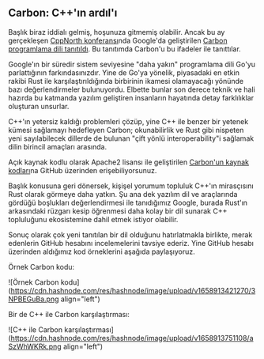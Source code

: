 ## Carbon: C++'ın ardıl'ı

Başlık biraz iddialı gelmiş, hoşunuza gitmemiş olabilir. Ancak bu ay gerçekleşen [CppNorth konferansı](https://cppnorth.ca/)nda Google'da geliştirilen [Carbon programlama dili tanıtıldı](https://www.youtube.com/watch?v=omrY53kbVoA). Bu tanıtımda Carbon'u bu ifadeler ile tanıttılar.

Google'ın bir süredir sistem seviyesine "daha yakın" programlama dili Go'yu parlattığının farkındasınızdır. Yine de Go'ya yönelik, piyasadaki en etkin rakibi Rust ile karşılaştırıldığında birbirinin ikamesi olamayacağı yönünde bazı değerlendirmeler bulunuyordu. Elbette bunlar son derece teknik ve hali hazırda bu katmanda yazılım geliştiren insanların hayatında detay farklılıklar oluşturan unsurlar.

C++'ın yetersiz kaldığı problemleri çözüp, yine C++ ile benzer bir yetenek kümesi sağlamayı hedefleyen Carbon; okunabilirlik ve Rust gibi nispeten yeni sayılabilecek dillerde de bulunan "çift yönlü interoperability"i sağlamak dilin birincil amaçları arasında.

Açık kaynak kodlu olarak Apache2 lisansı ile geliştirilen [Carbon'un kaynak kodları](https://github.com/carbon-language/carbon-lang)na GitHub üzerinden erişebiliyorsunuz.

Başlık konusuna geri dönersek, kişişel yorumum topluluk C++'ın mirasçısını Rust olarak görmeye daha yatkın. Şu ana dek yazılım dil ve araçlarında gördüğü boşlukları değerlendirmesi ile tanıdığımız Google, burada Rust'ın arkasındaki rüzgarı kesip öğrenmesi daha kolay bir dil sunarak C++ topluluğunu ekosistemine dahil etmek istiyor olabilir.

Sonuç olarak çok yeni tanıtılan bir dil olduğunu hatırlatmakla birlikte, merak edenlerin GitHub hesabını incelemelerini tavsiye ederiz. Yine GitHub hesabı üzerinden aldığımız kod örneklerini aşağıda paylaşıyoruz.

Örnek Carbon kodu:


![Örnek Carbon kodu](https://cdn.hashnode.com/res/hashnode/image/upload/v1658913421270/3NPBEGuBa.png align="left")


Bir de C++ ile Carbon karşılaştırması:


![C++ ile Carbon karşılaştırması](https://cdn.hashnode.com/res/hashnode/image/upload/v1658913751108/aSzWhWKRk.png align="left")
